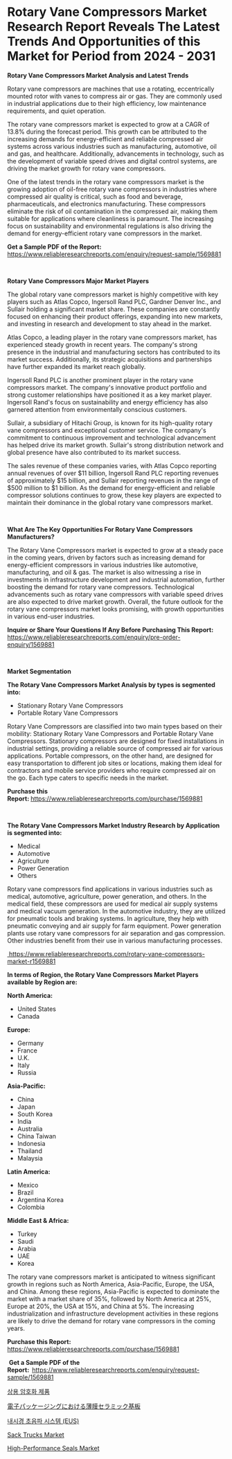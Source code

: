 <p><h1>Rotary Vane Compressors Market Research Report Reveals The Latest Trends And Opportunities of this Market for Period from 2024 - 2031</h1></p><p><strong>Rotary Vane Compressors Market Analysis and Latest Trends</strong></p>
<p><p>Rotary vane compressors are machines that use a rotating, eccentrically mounted rotor with vanes to compress air or gas. They are commonly used in industrial applications due to their high efficiency, low maintenance requirements, and quiet operation.</p><p>The rotary vane compressors market is expected to grow at a CAGR of 13.8% during the forecast period. This growth can be attributed to the increasing demands for energy-efficient and reliable compressed air systems across various industries such as manufacturing, automotive, oil and gas, and healthcare. Additionally, advancements in technology, such as the development of variable speed drives and digital control systems, are driving the market growth for rotary vane compressors.</p><p>One of the latest trends in the rotary vane compressors market is the growing adoption of oil-free rotary vane compressors in industries where compressed air quality is critical, such as food and beverage, pharmaceuticals, and electronics manufacturing. These compressors eliminate the risk of oil contamination in the compressed air, making them suitable for applications where cleanliness is paramount. The increasing focus on sustainability and environmental regulations is also driving the demand for energy-efficient rotary vane compressors in the market.</p></p>
<p><strong>Get a Sample PDF of the Report:&nbsp;</strong> <a href="https://www.reliableresearchreports.com/enquiry/request-sample/1569881">https://www.reliableresearchreports.com/enquiry/request-sample/1569881</a></p>
<p>&nbsp;</p>
<p><strong>Rotary Vane Compressors Major Market Players</strong></p>
<p><p>The global rotary vane compressors market is highly competitive with key players such as Atlas Copco, Ingersoll Rand PLC, Gardner Denver Inc., and Sullair holding a significant market share. These companies are constantly focused on enhancing their product offerings, expanding into new markets, and investing in research and development to stay ahead in the market.</p><p>Atlas Copco, a leading player in the rotary vane compressors market, has experienced steady growth in recent years. The company's strong presence in the industrial and manufacturing sectors has contributed to its market success. Additionally, its strategic acquisitions and partnerships have further expanded its market reach globally.</p><p>Ingersoll Rand PLC is another prominent player in the rotary vane compressors market. The company's innovative product portfolio and strong customer relationships have positioned it as a key market player. Ingersoll Rand's focus on sustainability and energy efficiency has also garnered attention from environmentally conscious customers.</p><p>Sullair, a subsidiary of Hitachi Group, is known for its high-quality rotary vane compressors and exceptional customer service. The company's commitment to continuous improvement and technological advancement has helped drive its market growth. Sullair's strong distribution network and global presence have also contributed to its market success.</p><p>The sales revenue of these companies varies, with Atlas Copco reporting annual revenues of over $11 billion, Ingersoll Rand PLC reporting revenues of approximately $15 billion, and Sullair reporting revenues in the range of $500 million to $1 billion. As the demand for energy-efficient and reliable compressor solutions continues to grow, these key players are expected to maintain their dominance in the global rotary vane compressors market.</p></p>
<p>&nbsp;</p>
<p><strong>What Are The Key Opportunities For Rotary Vane Compressors Manufacturers?</strong></p>
<p><p>The Rotary Vane Compressors market is expected to grow at a steady pace in the coming years, driven by factors such as increasing demand for energy-efficient compressors in various industries like automotive, manufacturing, and oil & gas. The market is also witnessing a rise in investments in infrastructure development and industrial automation, further boosting the demand for rotary vane compressors. Technological advancements such as rotary vane compressors with variable speed drives are also expected to drive market growth. Overall, the future outlook for the rotary vane compressors market looks promising, with growth opportunities in various end-user industries.</p></p>
<p><strong>Inquire or Share Your Questions If Any Before Purchasing This Report:</strong> <a href="https://www.reliableresearchreports.com/enquiry/pre-order-enquiry/1569881">https://www.reliableresearchreports.com/enquiry/pre-order-enquiry/1569881</a></p>
<p>&nbsp;</p>
<p><strong>Market Segmentation</strong></p>
<p><strong>The Rotary Vane Compressors Market Analysis by types is segmented into:</strong></p>
<p><ul><li>Stationary Rotary Vane Compressors</li><li>Portable Rotary Vane Compressors</li></ul></p>
<p><p>Rotary Vane Compressors are classified into two main types based on their mobility: Stationary Rotary Vane Compressors and Portable Rotary Vane Compressors. Stationary compressors are designed for fixed installations in industrial settings, providing a reliable source of compressed air for various applications. Portable compressors, on the other hand, are designed for easy transportation to different job sites or locations, making them ideal for contractors and mobile service providers who require compressed air on the go. Each type caters to specific needs in the market.</p></p>
<p><strong>Purchase this Report:&nbsp;</strong><a href="https://www.reliableresearchreports.com/purchase/1569881">https://www.reliableresearchreports.com/purchase/1569881</a></p>
<p>&nbsp;</p>
<p><strong>The Rotary Vane Compressors Market Industry Research by Application is segmented into:</strong></p>
<p><ul><li>Medical</li><li>Automotive</li><li>Agriculture</li><li>Power Generation</li><li>Others</li></ul></p>
<p><p>Rotary vane compressors find applications in various industries such as medical, automotive, agriculture, power generation, and others. In the medical field, these compressors are used for medical air supply systems and medical vacuum generation. In the automotive industry, they are utilized for pneumatic tools and braking systems. In agriculture, they help with pneumatic conveying and air supply for farm equipment. Power generation plants use rotary vane compressors for air separation and gas compression. Other industries benefit from their use in various manufacturing processes.</p></p>
<p><a href="https://www.reliableresearchreports.com/rotary-vane-compressors-market-r1569881">&nbsp;https://www.reliableresearchreports.com/rotary-vane-compressors-market-r1569881</a></p>
<p><strong>In terms of Region, the Rotary Vane Compressors Market Players available by Region are:</strong></p>
<p>
    <p> <strong> North America: </strong>
        <ul>
            <li>United States</li>
            <li>Canada</li>
        </ul>
        </p> 
    <p> <strong> Europe: </strong>
        <ul>
            <li>Germany</li>
            <li>France</li>
            <li>U.K.</li>
            <li>Italy</li>
            <li>Russia</li>
        </ul>
        </p> 
    <p> <strong> Asia-Pacific: </strong>
        <ul>
            <li>China</li>
            <li>Japan</li>
            <li>South Korea</li>
            <li>India</li>
            <li>Australia</li>
            <li>China Taiwan</li>
            <li>Indonesia</li>
            <li>Thailand</li>
            <li>Malaysia</li>
        </ul>
        </p> 
    <p> <strong> Latin America: </strong>
        <ul>
            <li>Mexico</li>
            <li>Brazil</li>
            <li>Argentina Korea</li>
            <li>Colombia</li>
        </ul>
        </p> 
    <p> <strong> Middle East & Africa: </strong>
        <ul>
            <li>Turkey</li>
            <li>Saudi</li>
            <li>Arabia</li>
            <li>UAE</li>
            <li>Korea</li>
        </ul>
    </p>
    </p>
<p><p>The rotary vane compressors market is anticipated to witness significant growth in regions such as North America, Asia-Pacific, Europe, the USA, and China. Among these regions, Asia-Pacific is expected to dominate the market with a market share of 35%, followed by North America at 25%, Europe at 20%, the USA at 15%, and China at 5%. The increasing industrialization and infrastructure development activities in these regions are likely to drive the demand for rotary vane compressors in the coming years.</p></p>
<p><strong>Purchase this Report: </strong><a href="https://www.reliableresearchreports.com/purchase/1569881">https://www.reliableresearchreports.com/purchase/1569881</a></p>
<p>&nbsp;<strong>Get a Sample PDF of the Report:&nbsp;&nbsp;</strong><a href="https://www.reliableresearchreports.com/enquiry/request-sample/1569881">https://www.reliableresearchreports.com/enquiry/request-sample/1569881</a></p>
<p><strong></strong></p>
<p><p><a href="https://github.com/mofijurk071/Market-Research-Report-List-1/blob/main/5696330103450.md">상용 암호화 제품</a></p><p><a href="https://medium.com/@callumnowacki2000/%E9%9B%BB%E5%AD%90%E3%83%91%E3%83%83%E3%82%B1%E3%83%BC%E3%82%B8%E3%83%B3%E3%82%B0%E5%B8%82%E5%A0%B4%E3%81%AB%E3%81%8A%E3%81%91%E3%82%8B%E8%96%84%E8%86%9C%E3%82%BB%E3%83%A9%E3%83%9F%E3%83%83%E3%82%AF%E5%9F%BA%E6%9D%BF-%E5%B8%82%E5%A0%B4%E3%82%B7%E3%82%A7%E3%82%A2-%E5%B8%82%E5%A0%B4%E5%8B%95%E5%90%91-%E5%B0%86%E6%9D%A5%E3%81%AE%E6%88%90%E9%95%B7%E3%82%92%E6%8E%A2%E3%82%8B-e40d38b5cd08">電子パッケージングにおける薄膜セラミック基板</a></p><p><a href="https://github.com/bunxhcci35271755/Market-Research-Report-List-2/blob/main/3591876103451.md">내시경 초음파 시스템 (EUS)</a></p><p><a href="https://github.com/wusalecollins540tpqoz/Market-Research-Report-List-2/blob/main/sack-trucks-market.md">Sack Trucks Market</a></p><p><a href="https://github.com/kathiaseamanalvaradovlprc2h/Market-Research-Report-List-2/blob/main/high-performance-seals-market.md">High-Performance Seals Market</a></p></p>